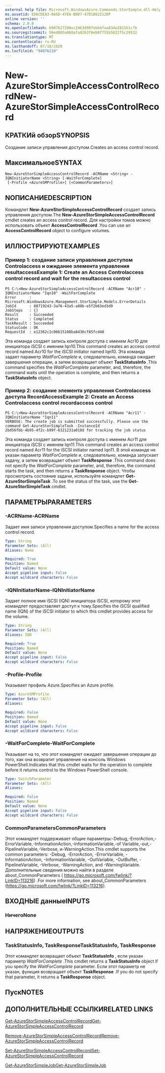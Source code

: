 ```yaml
---
external help file: Microsoft.WindowsAzure.Commands.StorSimple.dll-Help.xml
ms.assetid: ED6CDEA3-0A5D-47E6-B9D7-47D1862212DF
online version: ''
schema: 2.0.0
ms.openlocfilehash: b907627200ec2463d997ebb4faa834e2821b1c7b
ms.sourcegitcommit: 56ed085a868afa8263f8eb0f755b5822f5c29532
ms.translationtype: MT
ms.contentlocale: ru-RU
ms.lasthandoff: 07/18/2020
ms.locfileid: "94076210"
---
```

# <span data-ttu-id="87636-101">New-AzureStorSimpleAccessControlRecord</span><span class="sxs-lookup"><span data-stu-id="87636-101">New-AzureStorSimpleAccessControlRecord</span></span>

## <span data-ttu-id="87636-102">КРАТКИй обзор</span><span class="sxs-lookup"><span data-stu-id="87636-102">SYNOPSIS</span></span>
<span data-ttu-id="87636-103">Создание записи управления доступом.</span><span class="sxs-lookup"><span data-stu-id="87636-103">Creates an access control record.</span></span>

## <span data-ttu-id="87636-104">Максимальное</span><span class="sxs-lookup"><span data-stu-id="87636-104">SYNTAX</span></span>

```
New-AzureStorSimpleAccessControlRecord -ACRName <String> -IQNInitiatorName <String> [-WaitForComplete]
 [-Profile <AzureSMProfile>] [<CommonParameters>]
```

## <span data-ttu-id="87636-105">NОПИСАНИЕ</span><span class="sxs-lookup"><span data-stu-id="87636-105">DESCRIPTION</span></span>
<span data-ttu-id="87636-106">Командлет **New-AzureStorSimpleAccessControlRecord** создает запись управления доступом.</span><span class="sxs-lookup"><span data-stu-id="87636-106">The **New-AzureStorSimpleAccessControlRecord** cmdlet creates an access control record.</span></span>
<span data-ttu-id="87636-107">Для настройки томов можно использовать объект **AccessControlRecord** .</span><span class="sxs-lookup"><span data-stu-id="87636-107">You can use an **AccessControlRecord** object to configure volumes.</span></span>

## <span data-ttu-id="87636-108">ИЛЛЮСТРИРУЮТ</span><span class="sxs-lookup"><span data-stu-id="87636-108">EXAMPLES</span></span>

### <span data-ttu-id="87636-109">Пример 1: создание записи управления доступом Controlaccess и ожидание элемента управления resultaccess</span><span class="sxs-lookup"><span data-stu-id="87636-109">Example 1: Create an Access Controlaccess control record and wait for the resultaccess control</span></span>
```
PS C:\>New-AzureStorSimpleAccessControlRecord -ACRName "Acr10" -IQNInitiatorName "Iqn10" -WaitForComplete
Error      : Microsoft.WindowsAzure.Management.StorSimple.Models.ErrorDetails
JobId      : 08719243-3a76-43a5-a88b-e5f2b63ed3d9
JobSteps   : {}
Result     : Succeeded
Status     : Completed
TaskResult : Succeeded
StatusCode : OK
RequestId  : e12362c2c06615108ba8436cf85fcd40
```

<span data-ttu-id="87636-110">Эта команда создает запись контроля доступа с именем Acr10 для инициатора iSCSI с именем Iqn10.</span><span class="sxs-lookup"><span data-stu-id="87636-110">This command creates an access control record named Acr10 for the iSCSI initiator named Iqn10.</span></span>
<span data-ttu-id="87636-111">Эта команда задает параметр *WaitForComplete* и, следовательно, команда ожидает завершения операции, а затем возвращает объект **TaskStatusInfo** .</span><span class="sxs-lookup"><span data-stu-id="87636-111">This command specifies the *WaitForComplete* parameter, and, therefore, the command waits until the operation is complete, and then returns a **TaskStatusInfo** object.</span></span>

### <span data-ttu-id="87636-112">Пример 2: создание элемента управления Controlaccess доступа RecordAccess</span><span class="sxs-lookup"><span data-stu-id="87636-112">Example 2: Create an Access Controlaccess control recordaccess control</span></span>
```
PS C:\>New-AzureStorSimpleAccessControlRecord -ACRName "Acr11" -IQNInitiatorName "Iqn11"
VERBOSE: The create job is submitted successfully. Please use the command Get-AzureStorSimpleTask -InstanceId
2bd56fbb-4b95-4f2c-b99f-6321231a018d for tracking the job status
```

<span data-ttu-id="87636-113">Эта команда создает запись контроля доступа с именем Acr11 для инициатора iSCSI с именем Iqn11.</span><span class="sxs-lookup"><span data-stu-id="87636-113">This command creates an access control record named Acr11 for the iSCSI initiator named Iqn11.</span></span>
<span data-ttu-id="87636-114">В этой команде не указан параметр *WaitForComplete* и, следовательно, команда запускает задачу, а затем возвращает объект **TaskResponse** .</span><span class="sxs-lookup"><span data-stu-id="87636-114">This command does not specify the *WaitForComplete* parameter, and, therefore, the command starts the task, and then returns a **TaskResponse** object.</span></span>
<span data-ttu-id="87636-115">Чтобы просмотреть состояние задачи, используйте командлет **Get-AzureStorSimpleTask** .</span><span class="sxs-lookup"><span data-stu-id="87636-115">To see the status of the task, use the **Get-AzureStorSimpleTask** cmdlet.</span></span>

## <span data-ttu-id="87636-116">ПАРАМЕТРЫ</span><span class="sxs-lookup"><span data-stu-id="87636-116">PARAMETERS</span></span>

### <span data-ttu-id="87636-117">-ACRName</span><span class="sxs-lookup"><span data-stu-id="87636-117">-ACRName</span></span>
<span data-ttu-id="87636-118">Задает имя записи управления доступом.</span><span class="sxs-lookup"><span data-stu-id="87636-118">Specifies a name for the access control record.</span></span>

```yaml
Type: String
Parameter Sets: (All)
Aliases: Name

Required: True
Position: Named
Default value: None
Accept pipeline input: False
Accept wildcard characters: False
```

### <span data-ttu-id="87636-119">-IQNInitiatorName</span><span class="sxs-lookup"><span data-stu-id="87636-119">-IQNInitiatorName</span></span>
<span data-ttu-id="87636-120">Задает полное имя iSCSI (IQN) инициатора iSCSI, которому этот командлет предоставляет доступ к тому.</span><span class="sxs-lookup"><span data-stu-id="87636-120">Specifies the iSCSI qualified name (IQN) of the iSCSI initiator to which this cmdlet provides access for the volume.</span></span>

```yaml
Type: String
Parameter Sets: (All)
Aliases: IQN

Required: True
Position: Named
Default value: None
Accept pipeline input: False
Accept wildcard characters: False
```

### <span data-ttu-id="87636-121">-Profile</span><span class="sxs-lookup"><span data-stu-id="87636-121">-Profile</span></span>
<span data-ttu-id="87636-122">Указывает профиль Azure.</span><span class="sxs-lookup"><span data-stu-id="87636-122">Specifies an Azure profile.</span></span>

```yaml
Type: AzureSMProfile
Parameter Sets: (All)
Aliases: 

Required: False
Position: Named
Default value: None
Accept pipeline input: False
Accept wildcard characters: False
```

### <span data-ttu-id="87636-123">-WaitForComplete</span><span class="sxs-lookup"><span data-stu-id="87636-123">-WaitForComplete</span></span>
<span data-ttu-id="87636-124">Указывает на то, что этот командлет ожидает завершения операции до того, как она возвратит управление на консоль Windows PowerShell.</span><span class="sxs-lookup"><span data-stu-id="87636-124">Indicates that this cmdlet waits for the operation to complete before it returns control to the Windows PowerShell console.</span></span>

```yaml
Type: SwitchParameter
Parameter Sets: (All)
Aliases: 

Required: False
Position: Named
Default value: None
Accept pipeline input: False
Accept wildcard characters: False
```

### <span data-ttu-id="87636-125">CommonParameters</span><span class="sxs-lookup"><span data-stu-id="87636-125">CommonParameters</span></span>
<span data-ttu-id="87636-126">Этот командлет поддерживает общие параметры:-Debug,-ErrorAction,-ErrorVariable,-InformationAction,-InformationVariable,-of Variable,-out,-PipelineVariable,-Verbose, и-WarningAction.</span><span class="sxs-lookup"><span data-stu-id="87636-126">This cmdlet supports the common parameters: -Debug, -ErrorAction, -ErrorVariable, -InformationAction, -InformationVariable, -OutVariable, -OutBuffer, -PipelineVariable, -Verbose, -WarningAction, and -WarningVariable.</span></span> <span data-ttu-id="87636-127">Дополнительные сведения можно найти в разделе about_CommonParameters ( https://go.microsoft.com/fwlink/?LinkID=113216) .</span><span class="sxs-lookup"><span data-stu-id="87636-127">For more information, see about_CommonParameters (https://go.microsoft.com/fwlink/?LinkID=113216).</span></span>

## <span data-ttu-id="87636-128">ВХОДНЫЕ данные</span><span class="sxs-lookup"><span data-stu-id="87636-128">INPUTS</span></span>

### <span data-ttu-id="87636-129">Ничего</span><span class="sxs-lookup"><span data-stu-id="87636-129">None</span></span>

## <span data-ttu-id="87636-130">НАПРЯЖЕНИЕ</span><span class="sxs-lookup"><span data-stu-id="87636-130">OUTPUTS</span></span>

### <span data-ttu-id="87636-131">TaskStatusInfo, TaskResponse</span><span class="sxs-lookup"><span data-stu-id="87636-131">TaskStatusInfo, TaskResponse</span></span>
<span data-ttu-id="87636-132">Этот командлет возвращает объект **TaskStatusInfo** , если указан параметр *WaitForComplete* .</span><span class="sxs-lookup"><span data-stu-id="87636-132">This cmdlet returns a **TaskStatusInfo** object if you specify the *WaitForComplete* parameter.</span></span>
<span data-ttu-id="87636-133">Если этот параметр не указан, функция возвращает объект **TaskResponse** .</span><span class="sxs-lookup"><span data-stu-id="87636-133">If you do not specify that parameter, it returns a **TaskResponse** object.</span></span>

## <span data-ttu-id="87636-134">Пуск</span><span class="sxs-lookup"><span data-stu-id="87636-134">NOTES</span></span>

## <span data-ttu-id="87636-135">ДОПОЛНИТЕЛЬНЫЕ ССЫЛКИ</span><span class="sxs-lookup"><span data-stu-id="87636-135">RELATED LINKS</span></span>

[<span data-ttu-id="87636-136">Get-AzureStorSimpleAccessControlRecord</span><span class="sxs-lookup"><span data-stu-id="87636-136">Get-AzureStorSimpleAccessControlRecord</span></span>](./Get-AzureStorSimpleAccessControlRecord.md)

[<span data-ttu-id="87636-137">Remove-AzureStorSimpleAccessControlRecord</span><span class="sxs-lookup"><span data-stu-id="87636-137">Remove-AzureStorSimpleAccessControlRecord</span></span>](./Remove-AzureStorSimpleAccessControlRecord.md)

[<span data-ttu-id="87636-138">Set-AzureStorSimpleAccessControlRecord</span><span class="sxs-lookup"><span data-stu-id="87636-138">Set-AzureStorSimpleAccessControlRecord</span></span>](./Set-AzureStorSimpleAccessControlRecord.md)

[<span data-ttu-id="87636-139">Get-AzureStorSimpleJob</span><span class="sxs-lookup"><span data-stu-id="87636-139">Get-AzureStorSimpleJob</span></span>](./Get-AzureStorSimpleJob.md)


